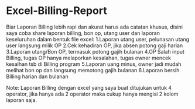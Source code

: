 # Excel-Billing-Report

Biar Laporan Billing lebih rapi dan akurat harus ada catatan khusus, disini saya coba share laporan billing, bon op, utang user dan laporan keseluruhan dalam bentuk file excel:
1.Laporan utang user, pelunasan utang user langsung milik OP
2.Cek kehadiran OP, jika absen potong gaji harian
3.Laporan utang/Bon OP, termasuk potong gajih bulanan
4.OP Salah input Billing, tugas OP hanya melaporkan kesalahan,  tugas owner mencek kesalhan tsb di Billing program
5.Laporan uang minus, owner jadi mudah melihat bon op dan langsung memotong gajih bulanan 
6.Laporan bersih Billing harian dan bulanan

Note:
Laporan Billing dengan excel yang saya buat ditujukan untuk 4 operator, jika hanya ada 2 operator maka cukup hanya mengisi 2 kolom laporan saja.
